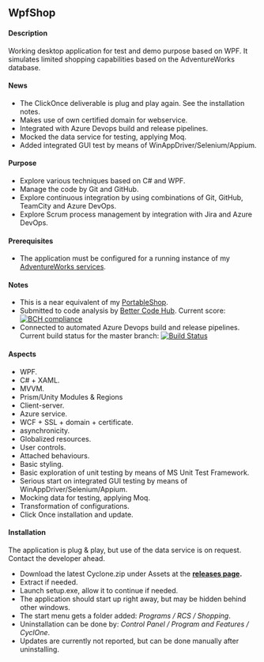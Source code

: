 ## WpfShop

#### Description
Working desktop application for test and demo purpose based on WPF. It simulates limited shopping capabilities based on the AdventureWorks database.

#### News
* The ClickOnce deliverable is plug and play again. See the installation notes.
* Makes use of own certified domain for webservice.
* Integrated with Azure Devops build and release pipelines.
* Mocked the data service for testing, applying Moq.
* Added integrated GUI test by means of WinAppDriver/Selenium/Appium.

#### Purpose
* Explore various techniques based on C# and WPF.
* Manage the code by Git and GitHub.
* Explore continuous integration by using combinations of Git, GitHub, TeamCity and Azure DevOps.
* Explore Scrum process management by integration with Jira and Azure DevOps.

#### Prerequisites
* The application must be configured for a running instance of my [AdventureWorks services](https://github.com/a-einstein/AdventureWorks/blob/master/README.md).

#### Notes
* This is a near equivalent of my [PortableShop](https://github.com/a-einstein/PortableShop).
* Submitted to code analysis by [Better Code Hub](https://bettercodehub.com). Current score: [![BCH compliance](https://bettercodehub.com/edge/badge/a-einstein/WpfShop)](https://bettercodehub.com)  
* Connected to automated Azure Devops build and release pipelines. Current build status for the master branch: [![Build Status](https://dev.azure.com/RcsProjects/WpfShop/_apis/build/status/Build?branchName=master)](https://dev.azure.com/RcsProjects/WpfShop/_build/latest?definitionId=12&branchName=master)

#### Aspects
* WPF.
* C# + XAML.
* MVVM.
* Prism/Unity Modules & Regions
* Client-server.
* Azure service.
* WCF + SSL + domain + certificate.
* asynchronicity.
* Globalized resources.
* User controls.
* Attached behaviours.
* Basic styling.
* Basic exploration of unit testing by means of MS Unit Test Framework.
* Serious start on integrated GUI testing by means of WinAppDriver/Selenium/Appium.
* Mocking data for testing, applying Moq.
* Transformation of configurations.
* Click Once installation and update.

#### Installation
The application is plug & play, but use of the data service is on request. Contact the developer ahead. 
* Download the latest Cyclone.zip under Assets at the **[releases page](https://github.com/a-einstein/WpfShop/releases).**
* Extract if needed.
* Launch setup.exe, allow it to continue if needed. 
* The application should start up right away, but may be hidden behind other windows.
* The start menu gets a folder added: *Programs / RCS / Shopping*.
* Uninstallation can be done by: *Control Panel / Program and Features / CyclOne*.
* Updates are currently not reported, but can be done manually after uninstalling.

